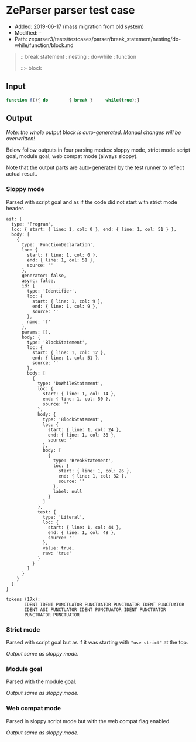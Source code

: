 # ZeParser parser test case

- Added: 2019-06-17 (mass migration from old system)
- Modified: -
- Path: zeparser3/tests/testcases/parser/break_statement/nesting/do-while/function/block.md

> :: break statement : nesting : do-while : function
>
> ::> block

## Input

`````js
function f(){ do        { break }     while(true);}
`````

## Output

_Note: the whole output block is auto-generated. Manual changes will be overwritten!_

Below follow outputs in four parsing modes: sloppy mode, strict mode script goal, module goal, web compat mode (always sloppy).

Note that the output parts are auto-generated by the test runner to reflect actual result.

### Sloppy mode

Parsed with script goal and as if the code did not start with strict mode header.

`````
ast: {
  type: 'Program',
  loc: { start: { line: 1, col: 0 }, end: { line: 1, col: 51 } },
  body: [
    {
      type: 'FunctionDeclaration',
      loc: {
        start: { line: 1, col: 0 },
        end: { line: 1, col: 51 },
        source: ''
      },
      generator: false,
      async: false,
      id: {
        type: 'Identifier',
        loc: {
          start: { line: 1, col: 9 },
          end: { line: 1, col: 9 },
          source: ''
        },
        name: 'f'
      },
      params: [],
      body: {
        type: 'BlockStatement',
        loc: {
          start: { line: 1, col: 12 },
          end: { line: 1, col: 51 },
          source: ''
        },
        body: [
          {
            type: 'DoWhileStatement',
            loc: {
              start: { line: 1, col: 14 },
              end: { line: 1, col: 50 },
              source: ''
            },
            body: {
              type: 'BlockStatement',
              loc: {
                start: { line: 1, col: 24 },
                end: { line: 1, col: 38 },
                source: ''
              },
              body: [
                {
                  type: 'BreakStatement',
                  loc: {
                    start: { line: 1, col: 26 },
                    end: { line: 1, col: 32 },
                    source: ''
                  },
                  label: null
                }
              ]
            },
            test: {
              type: 'Literal',
              loc: {
                start: { line: 1, col: 44 },
                end: { line: 1, col: 48 },
                source: ''
              },
              value: true,
              raw: 'true'
            }
          }
        ]
      }
    }
  ]
}

tokens (17x):
       IDENT IDENT PUNCTUATOR PUNCTUATOR PUNCTUATOR IDENT PUNCTUATOR
       IDENT ASI PUNCTUATOR IDENT PUNCTUATOR IDENT PUNCTUATOR
       PUNCTUATOR PUNCTUATOR
`````

### Strict mode

Parsed with script goal but as if it was starting with `"use strict"` at the top.

_Output same as sloppy mode._

### Module goal

Parsed with the module goal.

_Output same as sloppy mode._

### Web compat mode

Parsed in sloppy script mode but with the web compat flag enabled.

_Output same as sloppy mode._
